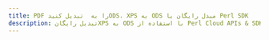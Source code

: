 ---title: PDF را به  تبدیل کنیدODS، XPS به ODS مبدل رایگان یا Perl SDKdescription: تبدیل رایگانXPS به ODS با استفاده از Perl Cloud APIs & SDK همچنین اسناد PDF را در Cloud ایجاد، ویرایش و رندر کنید.---